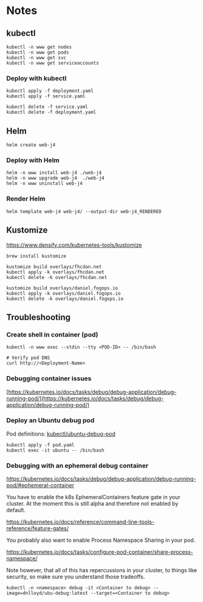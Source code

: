# Notes

## kubectl

```
kubectl -n www get nodes
kubectl -n www get pods
kubectl -n www get svc
kubectl -n www get serviceaccounts
```

### Deploy with kubectl

```
kubectl apply -f deployment.yaml
kubectl apply -f service.yaml
```

```
kubectl delete -f service.yaml
kubectl delete -f deployment.yaml
```

## Helm

```
helm create web-j4
```

### Deploy with Helm

```
helm -n www install web-j4 ./web-j4
helm -n www upgrade web-j4  ./web-j4
helm -n www uninstall web-j4
```

### Render Helm
```
helm template web-j4 web-j4/ --output-dir web-j4_RENDERED
```

## Kustomize

https://www.densify.com/kubernetes-tools/kustomize

```
brew install kustomize
```

```
kustomize build overlays/fhcdan.net
kubectl apply -k overlays/fhcdan.net
kubectl delete -k overlays/fhcdan.net
```

```
kustomize build overlays/daniel.fogops.io
kubectl apply -k overlays/daniel.fogops.io
kubectl delete -k overlays/daniel.fogops.io
```

## Troubleshooting

### Create shell in container (pod)

```
kubectl -n www exec --stdin --tty <POD-ID> -- /bin/bash

# Verify pod DNS
curl http://<Deployment-Name>
```

### Debugging container issues

[https://kubernetes.io/docs/tasks/debug/debug-application/debug-running-pod/](https://kubernetes.io/docs/tasks/debug/debug-application/debug-running-pod/)

### Deploy an Ubuntu debug pod

Pod definitions:
[kubectl/ubuntu-debug-pod](kubectl/ubuntu-debug-pod)

```
kubectl apply -f pod.yaml
kubectl exec -it ubuntu -- /bin/bash
```

### Debugging with an ephemeral debug container

https://kubernetes.io/docs/tasks/debug/debug-application/debug-running-pod/#ephemeral-container

You have to enable the k8s EphemeralContainers feature gate in your cluster. At the moment this is still alpha and therefore not enabled by default.

https://kubernetes.io/docs/reference/command-line-tools-reference/feature-gates/

You probably also want to enable Process Namespace Sharing in your pod.

https://kubernetes.io/docs/tasks/configure-pod-container/share-process-namespace/

Note however, that all of this has repercussions in your cluster, to things like security, so make sure you understand those tradeoffs.


```
kubectl -n <namespace> debug -it <Container to debug> --image=dnlloyd/ubu-debug:latest --target=<Container to debug>
```

